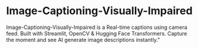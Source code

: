 # Image-Captioning-Visually-Impaired
Image-Captioning-Visually-Impaired is a Real-time captions using camera feed. Built with Streamlit, OpenCV &amp; Hugging Face Transformers. Capture the moment and see AI generate image descriptions instantly."
